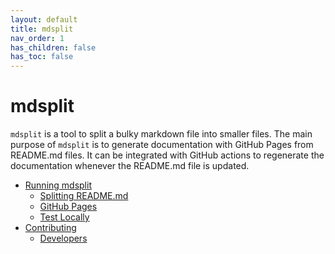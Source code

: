 ```yaml
---
layout: default
title: mdsplit
nav_order: 1
has_children: false
has_toc: false
---
```

# mdsplit

`mdsplit` is a tool to split a bulky markdown file into smaller files. The main purpose of `mdsplit` is to generate documentation with GitHub Pages from README.md files. It can be integrated with GitHub actions to regenerate the documentation whenever the README.md file is updated.

<!-- https://gist.github.com/jbroadway/2836900 -->



- [Running mdsplit](running-mdsplit.md)
  - [Splitting README.md](running-mdsplit/splitting-readmemd.md)
  - [GitHub Pages](running-mdsplit/github-pages.md)
  - [Test Locally](running-mdsplit/test-locally.md)
- [Contributing](contributing.md)
  - [Developers](contributing/developers.md)
